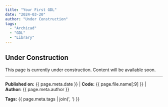 ```yaml
---
title: "Your First GDL"
date: "2024-03-20"
author: "Under Construction"
tags:
  - "Archicad"
  - "GDL"
  - "Library"
---
```


## Under Construction

This page is currently under construction. Content will be available soon.

---
**Published on:** {{ page.meta.date }} | **Code:** {{ page.file.name[:9] }}  | **Author:** {{ page.meta.author }}

**Tags:** {{ page.meta.tags | join(', ') }} 